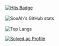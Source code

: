 [![Hits Badge](https://hits.seeyoufarm.com/api/count/incr/badge.svg?url=https%3A%2F%2Fgithub.com%2Fksa3067%2Fhit-counter&count_bg=%2379C83D&title_bg=%23555555&icon=&icon_color=%23E7E7E7&title=hits&edge_flat=false)](https://hits.seeyoufarm.com)
</br>
</br>
![SooAh's GitHub stats](https://github-readme-stats.vercel.app/api?username=KimSua99&show_icons=true&theme=radical)
</br>
</br>
![Top Langs](https://github-readme-stats.vercel.app/api/top-langs/?username=KimSua99&layout=compact&theme=tokyonight)

[![Solved.ac Profile](http://mazassumnida.wtf/api/generate_badge?boj=tndk0226)](https://solved.ac/tndk0226)<br/>

